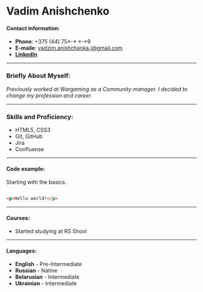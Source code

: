 # Vadim Anishchenko

#### Contact information:

- **Phone**: +375 (44) 75*-* *-*9
- **E-maile**: vadzim.anishchanka.j@gmail.com
- **[LinkedIn](https://www.linkedin.com/in/vadim-anishchenko-bb5824155/)**

---

### Briefly About Myself:

*Previously worked at Wargaming as a Community manager. I decided to change my profession and career.*

---

### Skills and Proficiency:

- HTML5, CSS3
- Git, GitHub
- Jira
- Confluense

---

#### Code example:

Starting with the basics.

```html

<p>Hello world!</p>
```

---

#### Courses:
- Started studying at RS Shool

---

#### Languages:

- **English** - Pre-Intermediate
- **Russian** - Natine
- **Belarusian** - Intermediate
- **Ukrainian** - Intermediate

